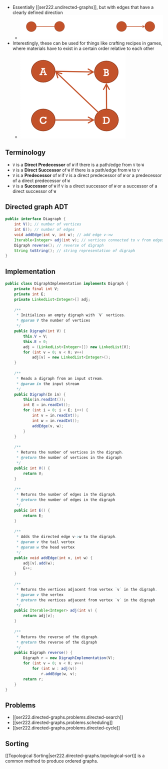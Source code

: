 
- Essentially [[ser222.undirected-graphs]], but with edges that have a clearly defined direction
    - ![](/assets/images/2022-04-20-10-35-02.png)
- Interestingly, these can be used for things like crafting recipes in games, where materials have to exist in a certain order relative to each other
    - ![](/assets/images/2022-04-20-11-19-37.png)

## Terminology

- `V` is a **Direct Predecessor** of `W` if there is a path/edge from `V` to `W`
- `V` is a **Direct Successor** of `W` if there is a path/edge from `W` to `V`
- `V` is a **Predecessor** of `W` if `V` is a direct predecessor of `W` or a predecessor of a direct predecessor of `W`
- `V` is a **Successor** of `W` if `V` is a direct successor of `W` or a successor of a direct successor of `W`

## Directed graph ADT

```java
public interface Diagraph {
    int V(); // number of vertices
    int E(); // number of edges
    void addEdge(int v, int w); // add edge v->w
    Iterable<Integer> adj(int v); // vertices connected to v from edges v->x
    Digraph reverse(); // reverse of digraph
    String toString(); // string representation of digraph
}
```

## Implementation

```java
public class DigraphImplementation implements Digraph {
    private final int V;
    private int E;
    private LinkedList<Integer>[] adj;

    /**
     * Initializes an empty digraph with `V` vertices.
     * @param V the number of vertices
     */
    public Digraph(int V) {
        this.V = V;
        this.E = 0;
        adj = (LinkedList<Integer>[]) new LinkedList[V];
        for (int v = 0; v < V; v++)
            adj[v] = new LinkedList<Integer>();
    }

    /**
     * Reads a digraph from an input stream.
     * @param in the input stream
     */
    public Digraph(In in) {
        this(in.readInt());
        int E = in.readInt();
        for (int i = 0; i < E; i++) {
            int v = in.readInt();
            int w = in.readInt();
            addEdge(v, w);
        }
    }

    /**
     * Returns the number of vertices in the digraph.
     * @return the number of vertices in the digraph
     */
    public int V() {
        return V;
    }

    /**
     * Returns the number of edges in the digraph.
     * @return the number of edges in the digraph
     */
    public int E() {
        return E;
    }

    /**
     * Adds the directed edge v->w to the digraph.
     * @param v the tail vertex
     * @param w the head vertex
     */
    public void addEdge(int v, int w) {
        adj[v].add(w);
        E++;
    }

    /**
     * Returns the vertices adjacent from vertex `v` in the digraph.
     * @param v the vertex
     * @return the vertices adjacent from vertex `v` in the digraph
     */
    public Iterable<Integer> adj(int v) {
        return adj[v];
    }

    /**
     * Returns the reverse of the digraph.
     * @return the reverse of the digraph
     */
    public Digraph reverse() {
        Digraph r = new DigraphImplementation(V);
        for (int v = 0; v < V; v++)
            for (int w : adj(v))
                r.addEdge(w, v);
        return r;
    }
}
```

## Problems

- [[ser222.directed-graphs.problems.directed-search]]
- [[ser222.directed-graphs.problems.scheduling]]
- [[ser222.directed-graphs.problems.directed-cycle]]

## Sorting

[[Topological Sorting|ser222.directed-graphs.topological-sort]] is a common method to produce ordered graphs.